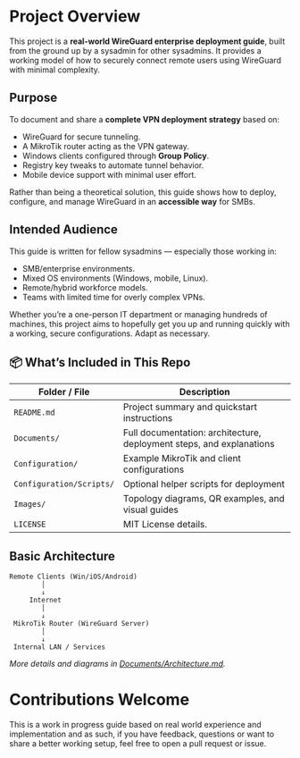 # Project Overview

This project is a **real-world WireGuard enterprise deployment guide**, built from the ground up by a sysadmin for other sysadmins. It provides a working model of how to securely connect remote users using WireGuard with minimal complexity. 

## Purpose

To document and share a **complete VPN deployment strategy** based on:

- WireGuard for secure tunneling.
- A MikroTik router acting as the VPN gateway.
- Windows clients configured through **Group Policy**.
- Registry key tweaks to automate tunnel behavior.
- Mobile device support with minimal user effort.

Rather than being a theoretical solution, this guide shows how to deploy, configure, and manage WireGuard in an **accessible way** for SMBs.

## Intended Audience

This guide is written for fellow sysadmins — especially those working in:

- SMB/enterprise environments.
- Mixed OS environments (Windows, mobile, Linux).
- Remote/hybrid workforce models.
- Teams with limited time for overly complex VPNs.

Whether you’re a one-person IT department or managing hundreds of machines, this project aims to hopefully get you up and running quickly with a working, secure configurations. Adapt as necessary.

## 📦 What’s Included in This Repo

| Folder / File           | Description                                                          |
|-------------------------|----------------------------------------------------------------------|
| `README.md`             | Project summary and quickstart instructions                          |
| `Documents/`            | Full documentation: architecture, deployment steps, and explanations |
| `Configuration/`        | Example MikroTik and client configurations                           |
| `Configuration/Scripts/`| Optional helper scripts for deployment                               |
| `Images/`               | Topology diagrams, QR examples, and visual guides                    |
| `LICENSE`               | MIT License details.                                                 |

## Basic Architecture

```
Remote Clients (Win/iOS/Android) 
        │
        ↓
     Internet
        │
        ↓
 MikroTik Router (WireGuard Server)
        │
        ↓
 Internal LAN / Services
```
*More details and diagrams in [Documents/Architecture.md](https://github.com/ErlandAbazi/wireguard-enterprise-deployment/blob/main/Documents/Architecture.md).*

# Contributions Welcome

This is a work in progress guide based on real world experience and implementation and as such, if you have feedback, questions or want to share a better working setup, feel free to open a pull request or issue.
